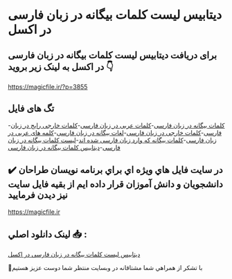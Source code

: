 # دیتابیس لیست کلمات بیگانه در زبان فارسی در اکسل

## برای دریافت دیتابیس لیست کلمات بیگانه در زبان فارسی در اکسل به لینک زیر بروید 👇

https://magicfile.ir/?p=3855

## تگ های فایل

-[کلمات بیگانه در زبان فارسی](https://magicfile.ir/product/%d8%af%db%8c%d8%aa%d8%a7%d8%a8%db%8c%d8%b3-%d9%84%db%8c%d8%b3%d8%aa%da%a9%d9%84%d9%85%d8%a7%d8%aa-%d8%a8%db%8c%da%af%d8%a7%d9%86%d9%87-%d8%af%d8%b1-%d8%b2%d8%a8%d8%a7%d9%86-%d9%81%d8%a7%d8%b1%d8%b3%db%8c-%d8%af%d8%b1-%d8%a7%da%a9%d8%b3%d9%84/)-[کلمات عربی در زبان فارسی](https://magicfile.ir/product/%d8%af%db%8c%d8%aa%d8%a7%d8%a8%db%8c%d8%b3-%d9%84%db%8c%d8%b3%d8%aa%da%a9%d9%84%d9%85%d8%a7%d8%aa-%d8%a8%db%8c%da%af%d8%a7%d9%86%d9%87-%d8%af%d8%b1-%d8%b2%d8%a8%d8%a7%d9%86-%d9%81%d8%a7%d8%b1%d8%b3%db%8c-%d8%af%d8%b1-%d8%a7%da%a9%d8%b3%d9%84/)-[کلمات خارجی رایج در زبان فارسی](https://magicfile.ir/product/%d8%af%db%8c%d8%aa%d8%a7%d8%a8%db%8c%d8%b3-%d9%84%db%8c%d8%b3%d8%aa%da%a9%d9%84%d9%85%d8%a7%d8%aa-%d8%a8%db%8c%da%af%d8%a7%d9%86%d9%87-%d8%af%d8%b1-%d8%b2%d8%a8%d8%a7%d9%86-%d9%81%d8%a7%d8%b1%d8%b3%db%8c-%d8%af%d8%b1-%d8%a7%da%a9%d8%b3%d9%84/)-[کلمات خارجی در زبان فارسی](https://magicfile.ir/product/%d8%af%db%8c%d8%aa%d8%a7%d8%a8%db%8c%d8%b3-%d9%84%db%8c%d8%b3%d8%aa%da%a9%d9%84%d9%85%d8%a7%d8%aa-%d8%a8%db%8c%da%af%d8%a7%d9%86%d9%87-%d8%af%d8%b1-%d8%b2%d8%a8%d8%a7%d9%86-%d9%81%d8%a7%d8%b1%d8%b3%db%8c-%d8%af%d8%b1-%d8%a7%da%a9%d8%b3%d9%84/)-[لغات بیگانه در زبان فارسی](https://magicfile.ir/product/%d8%af%db%8c%d8%aa%d8%a7%d8%a8%db%8c%d8%b3-%d9%84%db%8c%d8%b3%d8%aa%da%a9%d9%84%d9%85%d8%a7%d8%aa-%d8%a8%db%8c%da%af%d8%a7%d9%86%d9%87-%d8%af%d8%b1-%d8%b2%d8%a8%d8%a7%d9%86-%d9%81%d8%a7%d8%b1%d8%b3%db%8c-%d8%af%d8%b1-%d8%a7%da%a9%d8%b3%d9%84/)-[کلمه های عربی در زبان فارسی](https://magicfile.ir/product/%d8%af%db%8c%d8%aa%d8%a7%d8%a8%db%8c%d8%b3-%d9%84%db%8c%d8%b3%d8%aa%da%a9%d9%84%d9%85%d8%a7%d8%aa-%d8%a8%db%8c%da%af%d8%a7%d9%86%d9%87-%d8%af%d8%b1-%d8%b2%d8%a8%d8%a7%d9%86-%d9%81%d8%a7%d8%b1%d8%b3%db%8c-%d8%af%d8%b1-%d8%a7%da%a9%d8%b3%d9%84/)-[کلمات بیگانه که وارد زبان فارسی شده اند](https://magicfile.ir/product/%d8%af%db%8c%d8%aa%d8%a7%d8%a8%db%8c%d8%b3-%d9%84%db%8c%d8%b3%d8%aa%da%a9%d9%84%d9%85%d8%a7%d8%aa-%d8%a8%db%8c%da%af%d8%a7%d9%86%d9%87-%d8%af%d8%b1-%d8%b2%d8%a8%d8%a7%d9%86-%d9%81%d8%a7%d8%b1%d8%b3%db%8c-%d8%af%d8%b1-%d8%a7%da%a9%d8%b3%d9%84/)-[لیست کلمات بیگانه در زبان فارسی](https://magicfile.ir/product/%d8%af%db%8c%d8%aa%d8%a7%d8%a8%db%8c%d8%b3-%d9%84%db%8c%d8%b3%d8%aa%da%a9%d9%84%d9%85%d8%a7%d8%aa-%d8%a8%db%8c%da%af%d8%a7%d9%86%d9%87-%d8%af%d8%b1-%d8%b2%d8%a8%d8%a7%d9%86-%d9%81%d8%a7%d8%b1%d8%b3%db%8c-%d8%af%d8%b1-%d8%a7%da%a9%d8%b3%d9%84/)-[دیتابیس کلمات بیگانه در زبان فارسی](https://magicfile.ir/product/%d8%af%db%8c%d8%aa%d8%a7%d8%a8%db%8c%d8%b3-%d9%84%db%8c%d8%b3%d8%aa%da%a9%d9%84%d9%85%d8%a7%d8%aa-%d8%a8%db%8c%da%af%d8%a7%d9%86%d9%87-%d8%af%d8%b1-%d8%b2%d8%a8%d8%a7%d9%86-%d9%81%d8%a7%d8%b1%d8%b3%db%8c-%d8%af%d8%b1-%d8%a7%da%a9%d8%b3%d9%84/)

## ✔️ در سايت فايل هاي ويژه اي براي برنامه نويسان طراحان دانشجويان و دانش آموزان قرار داده ايم از بقيه فايل سايت نيز ديدن فرماييد

https://magicfile.ir


## لينک دانلود اصلي 📥 :

[دیتابیس لیست کلمات بیگانه در زبان فارسی در اکسل](https://magicfile.ir/product/%d8%af%db%8c%d8%aa%d8%a7%d8%a8%db%8c%d8%b3-%d9%84%db%8c%d8%b3%d8%aa%da%a9%d9%84%d9%85%d8%a7%d8%aa-%d8%a8%db%8c%da%af%d8%a7%d9%86%d9%87-%d8%af%d8%b1-%d8%b2%d8%a8%d8%a7%d9%86-%d9%81%d8%a7%d8%b1%d8%b3%db%8c-%d8%af%d8%b1-%d8%a7%da%a9%d8%b3%d9%84/) 


🙏با تشکر از همراهي شما مشتاقانه در وبسایت منتظر شما دوست عزیز هستیم

